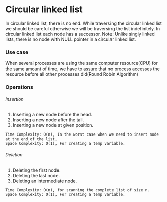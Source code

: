 # Circular linked list
In circular linked list, there is no end. While traversing the circular linked list we should be careful otherwise we will be traversing the list indefinitely. 
In circular linked list each node has a successor. 
Note: Unlike singly linked lists, there is no node with NULL pointer in a circular linked list. 

### Use case
When several processes are using the same computer resource(CPU) for the same amount of time, we have to assure that no process accesses the resource before all other processes did(Round Robin Algorithm)

### Operations
###### Insertion
1. Inserting a new node before the head.
2. Inserting a new node after the tail.
3. Inserting a new node at given position.
```
Time Complexity: O(n), In the worst case when we need to insert node at the end of the list.
Space Complexity: O(1), For creating a temp variable.
```

###### Deletion
1. Deleting the first node.
2. Deleting the last node.
3. Deleting an intermediate node.
```
Time Complexity: O(n), for scanning the complete list of size n.
Space Complexity: O(1), For creating a temp variable.
```